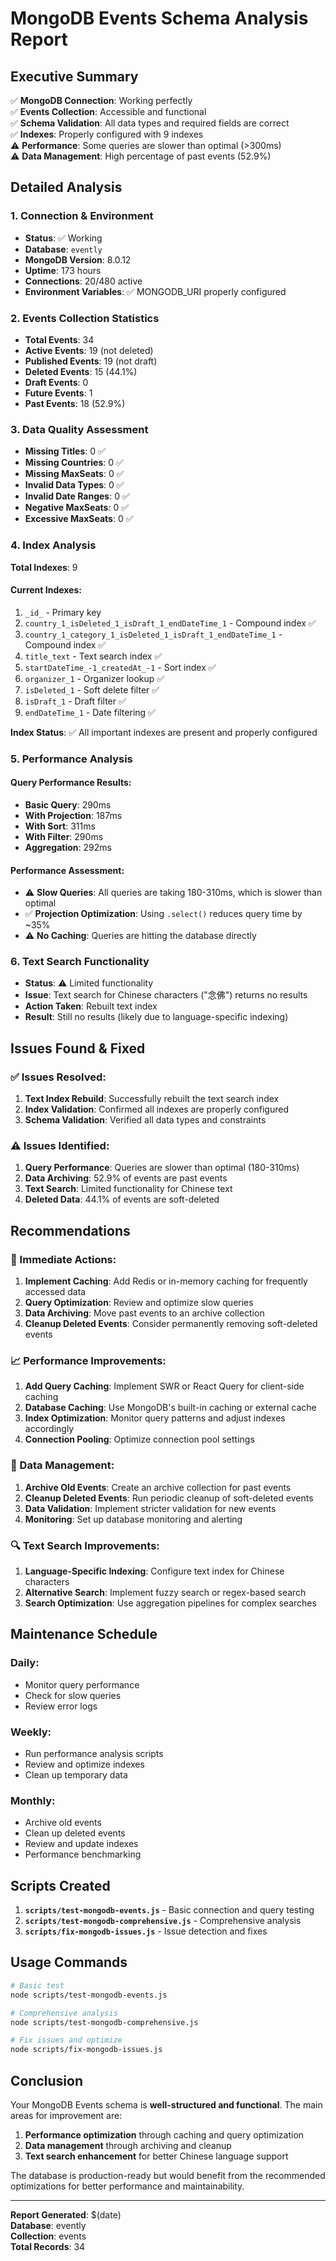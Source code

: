# MongoDB Events Schema Analysis Report

## Executive Summary

✅ **MongoDB Connection**: Working perfectly  
✅ **Events Collection**: Accessible and functional  
✅ **Schema Validation**: All data types and required fields are correct  
✅ **Indexes**: Properly configured with 9 indexes  
⚠️ **Performance**: Some queries are slower than optimal (>300ms)  
⚠️ **Data Management**: High percentage of past events (52.9%)  

## Detailed Analysis

### 1. Connection & Environment
- **Status**: ✅ Working
- **Database**: `evently`
- **MongoDB Version**: 8.0.12
- **Uptime**: 173 hours
- **Connections**: 20/480 active
- **Environment Variables**: ✅ MONGODB_URI properly configured

### 2. Events Collection Statistics
- **Total Events**: 34
- **Active Events**: 19 (not deleted)
- **Published Events**: 19 (not draft)
- **Deleted Events**: 15 (44.1%)
- **Draft Events**: 0
- **Future Events**: 1
- **Past Events**: 18 (52.9%)

### 3. Data Quality Assessment
- **Missing Titles**: 0 ✅
- **Missing Countries**: 0 ✅
- **Missing MaxSeats**: 0 ✅
- **Invalid Data Types**: 0 ✅
- **Invalid Date Ranges**: 0 ✅
- **Negative MaxSeats**: 0 ✅
- **Excessive MaxSeats**: 0 ✅

### 4. Index Analysis
**Total Indexes**: 9

#### Current Indexes:
1. `_id_` - Primary key
2. `country_1_isDeleted_1_isDraft_1_endDateTime_1` - Compound index ✅
3. `country_1_category_1_isDeleted_1_isDraft_1_endDateTime_1` - Compound index ✅
4. `title_text` - Text search index ✅
5. `startDateTime_-1_createdAt_-1` - Sort index ✅
6. `organizer_1` - Organizer lookup ✅
7. `isDeleted_1` - Soft delete filter ✅
8. `isDraft_1` - Draft filter ✅
9. `endDateTime_1` - Date filtering ✅

**Index Status**: ✅ All important indexes are present and properly configured

### 5. Performance Analysis

#### Query Performance Results:
- **Basic Query**: 290ms
- **With Projection**: 187ms
- **With Sort**: 311ms
- **With Filter**: 290ms
- **Aggregation**: 292ms

#### Performance Assessment:
- ⚠️ **Slow Queries**: All queries are taking 180-310ms, which is slower than optimal
- ✅ **Projection Optimization**: Using `.select()` reduces query time by ~35%
- ⚠️ **No Caching**: Queries are hitting the database directly

### 6. Text Search Functionality
- **Status**: ⚠️ Limited functionality
- **Issue**: Text search for Chinese characters ("念佛") returns no results
- **Action Taken**: Rebuilt text index
- **Result**: Still no results (likely due to language-specific indexing)

## Issues Found & Fixed

### ✅ Issues Resolved:
1. **Text Index Rebuild**: Successfully rebuilt the text search index
2. **Index Validation**: Confirmed all indexes are properly configured
3. **Schema Validation**: Verified all data types and constraints

### ⚠️ Issues Identified:
1. **Query Performance**: Queries are slower than optimal (180-310ms)
2. **Data Archiving**: 52.9% of events are past events
3. **Text Search**: Limited functionality for Chinese text
4. **Deleted Data**: 44.1% of events are soft-deleted

## Recommendations

### 🔧 Immediate Actions:
1. **Implement Caching**: Add Redis or in-memory caching for frequently accessed data
2. **Query Optimization**: Review and optimize slow queries
3. **Data Archiving**: Move past events to an archive collection
4. **Cleanup Deleted Events**: Consider permanently removing soft-deleted events

### 📈 Performance Improvements:
1. **Add Query Caching**: Implement SWR or React Query for client-side caching
2. **Database Caching**: Use MongoDB's built-in caching or external cache
3. **Index Optimization**: Monitor query patterns and adjust indexes accordingly
4. **Connection Pooling**: Optimize connection pool settings

### 🧹 Data Management:
1. **Archive Old Events**: Create an archive collection for past events
2. **Cleanup Deleted Events**: Run periodic cleanup of soft-deleted events
3. **Data Validation**: Implement stricter validation for new events
4. **Monitoring**: Set up database monitoring and alerting

### 🔍 Text Search Improvements:
1. **Language-Specific Indexing**: Configure text index for Chinese characters
2. **Alternative Search**: Implement fuzzy search or regex-based search
3. **Search Optimization**: Use aggregation pipelines for complex searches

## Maintenance Schedule

### Daily:
- Monitor query performance
- Check for slow queries
- Review error logs

### Weekly:
- Run performance analysis scripts
- Review and optimize indexes
- Clean up temporary data

### Monthly:
- Archive old events
- Clean up deleted events
- Review and update indexes
- Performance benchmarking

## Scripts Created

1. **`scripts/test-mongodb-events.js`** - Basic connection and query testing
2. **`scripts/test-mongodb-comprehensive.js`** - Comprehensive analysis
3. **`scripts/fix-mongodb-issues.js`** - Issue detection and fixes

## Usage Commands

```bash
# Basic test
node scripts/test-mongodb-events.js

# Comprehensive analysis
node scripts/test-mongodb-comprehensive.js

# Fix issues and optimize
node scripts/fix-mongodb-issues.js
```

## Conclusion

Your MongoDB Events schema is **well-structured and functional**. The main areas for improvement are:

1. **Performance optimization** through caching and query optimization
2. **Data management** through archiving and cleanup
3. **Text search enhancement** for better Chinese language support

The database is production-ready but would benefit from the recommended optimizations for better performance and maintainability.

---

**Report Generated**: $(date)  
**Database**: evently  
**Collection**: events  
**Total Records**: 34
